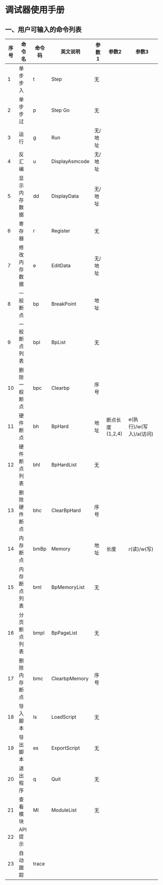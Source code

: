 # 调试器使用手册  
## 一、用户可输入的命令列表  

| 序号 | 命令名 | 命令码 | 英文说明 | 参数1 | 参数2 | 参数3 |  
| --- | --- | --- | --- | --- | --- | --- |  
| 1 | 单步步入 | t | Step | 无 |  |  |  
| 2 | 单步步过 | p | Step Go| 无 |  |  |   
| 3 | 运行 | g | Run | 无/地址 |  |  | 
| 4 | 反汇编 | u | DisplayAsmcode | 无/地址 |  |  | 
| 5 | 显示内存数据 | dd | DisplayData | 无/地址 |  |  | 
| 6 | 寄存器 | r | Register | 无 |  |  | 
| 7 | 修改内存数据 | e | EditData | 无/地址 |  |  | 
| 8 | 一般断点 | bp | BreakPoint | 地址 |  |  | 
| 9 | 一般断点列表 | bpl | BpList | 无 |  |  | 
| 10 | 删除一般断点 | bpc | Clearbp | 序号 |  |  | 
| 11 | 硬件断点 | bh | BpHard | 地址 | 断点长度(1,2,4) | e(执行)/w(写入)/a(访问) | 
| 12 | 硬件断点列表 | bhl | BpHardList | 无 |  |  | 
| 13 | 删除硬件断点 | bhc | ClearBpHard | 序号 |  |  | 
| 14 | 内存断点 | bmBp | Memory | 地址 | 长度 | r(读)/w(写) | 
| 15 | 内存断点列表 | bml | BpMemoryList | 无 |  |  | 
| 16 | 分页断点列表 | bmpl | BpPageList | 无 |  |  | 
| 17 | 删除内存断点 | bmc | ClearbpMemory | 序号 |  |  | 
| 18 | 导入脚本 | ls | LoadScript | 无 |  |  | 
| 19 | 导出脚本 | es | ExportScript | 无 |  |  | 
| 20 | 退出程序 | q | Quit | 无 |  |  | 
| 21 | 查看模块 | Ml | ModuleList | 无 |  |  | 
| 22 | API提示 |  |  |  |  |  | 
| 23 | 自动跟踪 | trace |  |  |  |  | 
